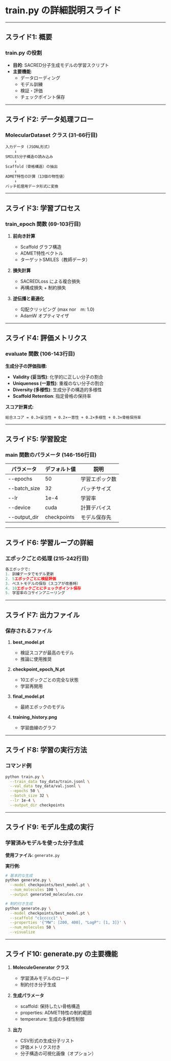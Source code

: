 # train.py の詳細説明スライド

---

## スライド1: 概要
### train.py の役割
- **目的**: SACRED分子生成モデルの学習スクリプト
- **主要機能**: 
  - データローディング
  - モデル訓練
  - 検証・評価
  - チェックポイント保存

---

## スライド2: データ処理フロー
### MolecularDataset クラス (31-66行目)
```
入力データ (JSONL形式)
    ↓
SMILES分子構造の読み込み
    ↓
Scaffold（骨格構造）の抽出
    ↓
ADMET特性の計算（13個の物性値）
    ↓
バッチ処理用データ形式に変換
```

---

## スライド3: 学習プロセス
### train_epoch 関数 (69-103行目)

1. **前向き計算**
   - Scaffold グラフ構造
   - ADMET特性ベクトル
   - ターゲットSMILES（教師データ）

2. **損失計算**
   - SACREDLoss による複合損失
   - 再構成損失 + 制約損失

3. **逆伝播と最適化**
   - 勾配クリッピング (max nor　m: 1.0)
   - AdamW オプティマイザ

---

## スライド4: 評価メトリクス
### evaluate 関数 (106-143行目)

**生成分子の評価指標:**
- **Validity (妥当性)**: 化学的に正しい分子の割合
- **Uniqueness (一意性)**: 重複のない分子の割合  
- **Diversity (多様性)**: 生成分子の構造的多様性
- **Scaffold Retention**: 指定骨格の保持率

**スコア計算式:**
```
総合スコア = 0.3×妥当性 + 0.2×一意性 + 0.2×多様性 + 0.3×骨格保持率
```

---

## スライド5: 学習設定
### main 関数のパラメータ (146-156行目)

| パラメータ | デフォルト値 | 説明 |
|---------|----------|------|
| --epochs | 50 | 学習エポック数 |
| --batch_size | 32 | バッチサイズ |
| --lr | 1e-4 | 学習率 |
| --device | cuda | 計算デバイス |
| --output_dir | checkpoints | モデル保存先 |

---

## スライド6: 学習ループの詳細
### エポックごとの処理 (215-242行目)

```python
各エポックで:
1. 訓練データでモデル更新
2. 5エポックごとに検証評価
3. ベストモデルの保存（スコアが改善時）
4. 10エポックごとにチェックポイント保存
5. 学習率のコサインアニーリング
```

---

## スライド7: 出力ファイル
### 保存されるファイル

1. **best_model.pt**
   - 検証スコアが最高のモデル
   - 推論に使用推奨

2. **checkpoint_epoch_N.pt**
   - 10エポックごとの完全な状態
   - 学習再開用

3. **final_model.pt**
   - 最終エポックのモデル

4. **training_history.png**
   - 学習曲線のグラフ

---

## スライド8: 学習の実行方法
### コマンド例

```bash
python train.py \
  --train_data toy_data/train.jsonl \
  --val_data toy_data/val.jsonl \
  --epochs 50 \
  --batch_size 32 \
  --lr 1e-4 \
  --output_dir checkpoints
```

---

## スライド9: モデル生成の実行
### 学習済みモデルを使った分子生成

**使用ファイル**: `generate.py`

**実行例:**
```bash
# 基本的な生成
python generate.py \
  --model checkpoints/best_model.pt \
  --num_molecules 100 \
  --output generated_molecules.csv

# 制約付き生成
python generate.py \
  --model checkpoints/best_model.pt \
  --scaffold "c1ccccc1" \
  --properties '{"MW": [200, 400], "LogP": [1, 3]}' \
  --num_molecules 50 \
  --visualize
```

---

## スライド10: generate.py の主要機能

1. **MoleculeGenerator クラス**
   - 学習済みモデルのロード
   - 制約付き分子生成

2. **生成パラメータ**
   - scaffold: 保持したい骨格構造
   - properties: ADMET特性の制約範囲
   - temperature: 生成の多様性制御

3. **出力**
   - CSV形式の生成分子リスト
   - 評価メトリクス付き
   - 分子構造の可視化画像（オプション）
